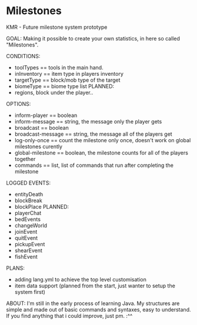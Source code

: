 # Milestones
KMR - Future milestone system prototype

GOAL:
  Making it possible to create your own statistics, in here so called "Milestones".
  
CONDITIONS:
  - toolTypes == tools in the main hand.
  - inInventory == item type in players inventory
  - targetType == block/mob type of the target
  - biomeType == biome type list
 PLANNED:
  - regions, block under the player..

OPTIONS:
  - inform-player == boolean
  - inform-message == string, the message only the player gets
  - broadcast == boolean
  - broadcast-message == string, the message all of the players get
  - log-only-once == count the milestone only once, doesn't work on global milestones curently
  - global-milestone == boolean, the milestone counts for all of the players together
  - commands == list<string>, list of commands that run after completing the milestone
  
LOGGED EVENTS:
  - entityDeath
  - blockBreak
  - blockPlace
 PLANNED:
  - playerChat
  - bedEvents
  - changeWorld
  - joinEvent
  - quitEvent
  - pickupEvent
  - shearEvent
  - fishEvent

PLANS:
  - adding lang.yml to achieve the top level customisation
  - item data support (planned from the start, just wanter to setup the system first)

ABOUT:
  I'm still in the early process of learning Java. My structures are simple and made out of basic commands and syntaxes, easy to understand.
  If you find anything that i could improve, just pm. :^^
